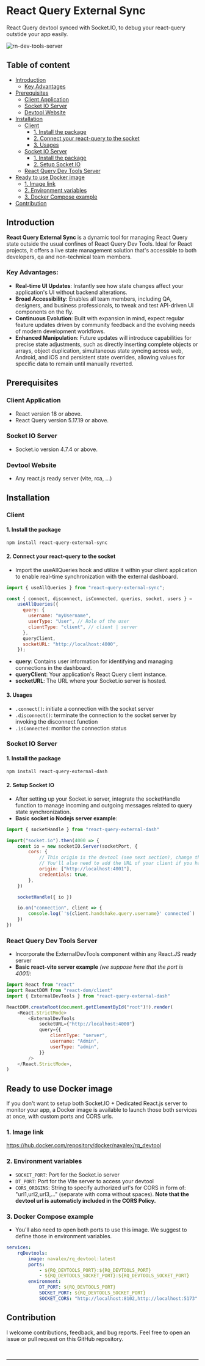 # React Query External Sync

React Query devtool synced with Socket.IO, to debug your react-query outstide your app easily.

![rn-dev-tools-server](https://github.com/LovesWorking/LovesWorking/assets/111514077/48ac863f-956f-47ef-9d37-e2606bef91e4)

## Table of content

- [Introduction](#introduction)
    - [Key Advantages](#key-advantages)
- [Prerequisites](#prerequisites)
    - [Client Application](#client-application)
    - [Socket IO Server](#socket-io-server)
    - [Devtool Website](#devtool-website)
- [Installation](#installation)
    + [Client](#client)
        - [1. Install the package](#1-install-the-package)
        - [2. Connect your react-query to the socket](#2-connect-your-react-query-to-the-socket)
        - [3. Usages](#3-usages)
    + [Socket IO Server](#socket-io-server)
        - [1. Install the package](#1-install-the-package-1)
        - [2. Setup Socket IO](#2-setup-socket-io)
    + [React Query Dev Tools Server](#react-query-dev-tools-server)
- [Ready to use Docker image](#ready-to-use-docker-image)
    - [1. Image link](#1-image-link)
    - [2. Environment variables](#2-environment-variables)
    - [3. Docker Compose example](#3-docker-compose-example)
- [Contribution](#contribution)

## Introduction

**React Query External Sync** is a dynamic tool for managing React Query state outside the usual confines of React Query Dev Tools. Ideal for React projects, it offers a live state management solution that's accessible to both developers, qa and non-technical team members.

### Key Advantages:
- **Real-time UI Updates**: Instantly see how state changes affect your application's UI without backend alterations.
- **Broad Accessibility**: Enables all team members, including QA, designers, and business professionals, to tweak and test API-driven UI components on the fly.
- **Continuous Evolution**: Built with expansion in mind, expect regular feature updates driven by community feedback and the evolving needs of modern development workflows.
- **Enhanced Manipulation**: Future updates will introduce capabilities for precise state adjustments, such as directly inserting complete objects or arrays, object duplication, simultaneous state syncing across web, Android, and iOS and persistent state overrides, allowing values for specific data to remain until manually reverted.

## Prerequisites

### Client Application

- React version 18 or above.
- React Query version 5.17.19 or above.

### Socket IO Server

- Socket.io version 4.7.4 or above.

### Devtool Website

- Any react.js ready server (vite, rca, ...)

## Installation

### Client

#### 1. Install the package

```bash
npm install react-query-external-sync
```

#### 2. Connect your react-query to the socket

- Import the useAllQueries hook and utilize it within your client application to enable real-time synchronization with the external dashboard.

```javascript
import { useAllQueries } from "react-query-external-sync";

const { connect, disconnect, isConnected, queries, socket, users } =
    useAllQueries({
      query: {
        username: "myUsername",
        userType: "User", // Role of the user
        clientType: "client", // client | server
      },
      queryClient,
      socketURL: "http://localhost:4000",
    });
```

- **query**: Contains user information for identifying and managing connections in the dashboard.
- **queryClient**: Your application's React Query client instance.
- **socketURL**: The URL where your Socket.io server is hosted.

#### 3. Usages

- `.connect()`: initiate a connection with the socket server
- `.disconnect()`: terminate the connection to the socket server by invoking the disconnect function
- `.isConnected`: monitor the connection status

### Socket IO Server

#### 1. Install the package

```bash
npm install react-query-external-dash
```

#### 2. Setup Socket IO

- After setting up your Socket.io server, integrate the socketHandle function to manage incoming and outgoing messages related to query state synchronization.
- **Basic socket io Nodejs server example**:

```javascript
import { socketHandle } from "react-query-external-dash"

import("socket.io").then(4000 => {
    const io = new socketIO.Server(socketPort, {
        cors: {
            // This origin is the devtool (see next section), change the port to fit your needs.
            // You'll also need to add the URL of your client if you have any CORS issue
            origin: ["http://localhost:4001"],
            credentials: true,
        },
    })

    socketHandle({ io })

    io.on("connection", client => {
        console.log(`'${client.handshake.query.username}' connected`)
    })
})
```

### React Query Dev Tools Server

- Incorporate the ExternalDevTools component within any React.JS ready server
- **Basic react-vite server example** _(we suppose here that the port is 4001)_:

```javascript
import React from "react"
import ReactDOM from "react-dom/client"
import { ExternalDevTools } from "react-query-external-dash"

ReactDOM.createRoot(document.getElementById("root")!).render(
    <React.StrictMode>
        <ExternalDevTools
            socketURL={"http://localhost:4000"}
            query={{
                clientType: "server",
                username: "Admin",
                userType: "admin",
            }}
        />
    </React.StrictMode>,
)
```

## Ready to use Docker image

If you don't want to setup both Socket.IO + Dedicated React.js server to monitor your app, a Docker image is available to launch those both services at once, with custom ports and CORS urls.

### 1. Image link

https://hub.docker.com/repository/docker/navalex/rq_devtool

### 2. Environment variables

- `SOCKET_PORT`: Port for the Socket.io server
- `DT_PORT`: Port for the Vite server to access your devtool
- `CORS_ORIGINS`: String to specify authorized url's for CORS in form of: "url1,url2,url3,..." (separate with coma without spaces). **Note that the devtool url is automaticly included in the CORS Policy.**

### 3. Docker Compose example

- You'll also need to open both ports to use this image. We suggest to define those in environment variables.

```yaml
services:
    rqDevtools:
        image: navalex/rq_devtool:latest
        ports:
            - ${RQ_DEVTOOLS_PORT}:${RQ_DEVTOOLS_PORT}
            - ${RQ_DEVTOOLS_SOCKET_PORT}:${RQ_DEVTOOLS_SOCKET_PORT}
        environment:
            DT_PORT: ${RQ_DEVTOOLS_PORT}
            SOCKET_PORT: ${RQ_DEVTOOLS_SOCKET_PORT}
            SOCKET_CORS: "http://localhost:8102,http://localhost:5173"
```

## Contribution

I welcome contributions, feedback, and bug reports. Feel free to open an issue or pull request on this GitHub repository.

<br>
<hr>
<br>
